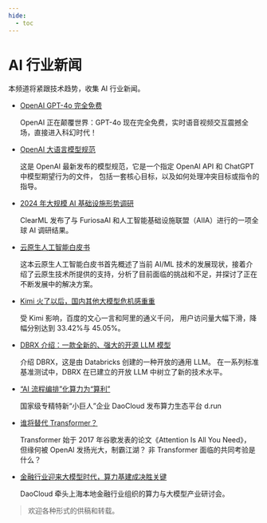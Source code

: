 ```yaml
---
hide:
  - toc
---
```


# AI 行业新闻

本频道将紧跟技术趋势，收集 AI 行业新闻。

- [OpenAI GPT-4o 完全免费](./0514-gpt4o.md)

    OpenAI 正在颠覆世界：GPT-4o 现在完全免费，实时语音视频交互震撼全场，直接进入科幻时代！

- [OpenAI 大语言模型规范](./0509-model-spec.md)

    这是 OpenAI 最新发布的模型规范，它是一个指定 OpenAI API 和 ChatGPT 中模型期望行为的文件，
    包括一套核心目标，以及如何处理冲突目标或指令的指导。

- [2024 年大规模 AI 基础设施形势调研](./0429-ai-survey.md)

    ClearML 发布了与 FuriosaAI 和人工智能基础设施联盟（AIIA）进行的一项全球 AI 调研结果。

- [云原生人工智能白皮书](./0410-cnai-wp.md)

    这本云原生人工智能白皮书首先概述了当前 AI/ML 技术的发展现状，接着介绍了云原生技术所提供的支持，分析了目前面临的挑战和不足，并探讨了正在不断发展中的解决方案。

- [Kimi 火了以后，国内其他大模型危机感重重](./0408-after-kimi.md)

    受 Kimi 影响，百度的文心一言和阿里的通义千问，
    用户访问量大幅下滑，降幅分别达到 33.42%与 45.05%。

- [DBRX 介绍：一款全新的、强大的开源 LLM 模型](./0407-dbrx.md)

    介绍 DBRX，这是由 Databricks 创建的一种开放的通用 LLM。
    在一系列标准基准测试中，DBRX 在已建立的开放 LLM 中树立了新的技术水平。

- [“AI 流程编排”化算力为“算利”](./0403-cp-to-profit.md)

    国家级专精特新“小巨人”企业 DaoCloud 发布算力生态平台 d.run

- [谁将替代 Transformer？](./0327-transformer.md)

    Transformer 始于 2017 年谷歌发表的论文《Attention Is All You Need》，
    但缘何被 OpenAI 发扬光大，制霸江湖？
    非 Transformer 面临的共同考验是什么？

- [金融行业迎来大模型时代，算力基建成决胜关键](./0326-compute-power.md)

    DaoCloud 牵头上海本地金融行业组织的算力与大模型产业研讨会。

> 欢迎各种形式的供稿和转载。
